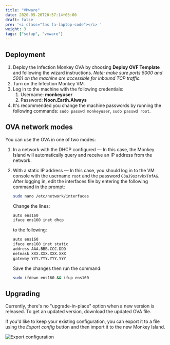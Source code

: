 ```yaml
---
title: "VMware"
date: 2020-05-26T20:57:14+03:00
draft: false
pre: '<i class="fas fa-laptop-code"></i> '
weight: 3
tags: ["setup", "vmware"]
---
```


## Deployment

1. Deploy the Infection Monkey OVA by choosing **Deploy OVF Template** and
   following the wizard instructions. *Note: make sure ports 5000 and 5001 on
   the machine are accessible for inbound TCP traffic.*
1. Turn on the Infection Monkey VM.
1. Log in to the machine with the following credentials:
   1. Username: **monkeyuser**
   1. Password: **Noon.Earth.Always**
1. It's recommended you change the machine passwords by running the following
   commands: `sudo passwd monkeyuser`, `sudo passwd root`.

## OVA network modes

You can use the OVA in one of two modes:

1. In a network with the DHCP configured — In this case, the Monkey Island will
   automatically query and receive an IP address from the network.
1. With a static IP address — In this case, you should log in to the VM console
   with the username `root` and the password `G3aJ9szrvkxTmfAG`. After logging
   in, edit the interfaces file by entering the following command in the
   prompt:

    ```sh
    sudo nano /etc/network/interfaces
    ```

    Change the lines:

    ```sh
    auto ens160
    iface ens160 inet dhcp
    ```

    to the following:

    ```sh
    auto ens160
    iface ens160 inet static
    address AAA.BBB.CCC.DDD
    netmask XXX.XXX.XXX.XXX
    gateway YYY.YYY.YYY.YYY
    ```

    Save the changes then run the command:

    ```sh
    sudo ifdown ens160 && ifup ens160
    ```

## Upgrading

Currently, there's no "upgrade-in-place" option when a new version is released.
To get an updated version, download the updated OVA file.

If you'd like to keep your existing configuration, you can export it to a file
using the *Export config* button and then import it to the new Monkey Island.

![Export configuration](../../images/setup/export-configuration.png "Export configuration")

